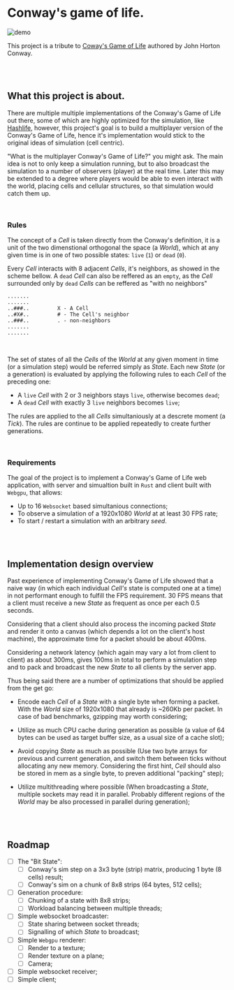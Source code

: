# Conway's game of life.

![demo](https://github.com/tikhoplav/convay/assets/62797411/a04b2115-a197-44a7-8a0d-61c80be31f82)

This project is a tribute to [Coway's Game of Life](https://en.wikipedia.org/wiki/Conway%27s_Game_of_Life)
authored by John Horton Conway.

<br>
<br>

## What this project is about. 

There are multiple multiple implementations of the Conway's Game of Life out
there, some of which are highly optimized for the simulation, like
[Hashlife](https://en.wikipedia.org/wiki/Hashlife), however, this project's 
goal is to build a multiplayer version of the Conway's Game of Life, hence it's 
implementation would stick to the original ideas of simulation (cell centric).

"What is the multiplayer Conway's Game of Life?" you might ask. The main idea 
is not to only keep a simulation running, but to also broadcast the simulation
to a number of observers (player) at the real time. Later this may be extended
to a degree where players would be able to even interact with the world,
placing cells and cellular structures, so that simulation would catch them up.

<br>

### Rules

The concept of a *Cell* is taken directly from the Conway's definition, it is a
unit of the two dimenstional orthogonal the space (a *World*), which at any
given time is in one of two possible states: `live` (`1`) or `dead` (`0`).

Every *Cell* interacts with 8 adjacent *Cells*, it's neighbors, as showed in 
the scheme bellow. A `dead` *Cell* can also be reffered as an `empty`, as the
*Cell* surrounded only by `dead` *Cells* can be reffered as "with no neighbors"

```
.......
.......
..###..         X - A Cell
..#X#..         # - The Cell's neighbor
..###..         . - non-neighbors
.......
.......
```

<br>

The set of states of all the *Cells* of the *World* at any given moment in time 
(or a simulation step) would be referred simply as *State*. Each new *State* 
(or a generation) is evaluated by applying the following rules to each *Cell* of
the preceding one:

- A `live` *Cell* with 2 or 3 neighbors stays `live`, otherwise becomes `dead`;
- A `dead` *Cell* with exactly 3 `live` neighbors becomes `live`;

The rules are applied to the all *Cells* simultaniously at a descrete moment (a 
*Tick*). The rules are continue to be applied repeatedly to create further
generations.

<br>

### Requirements

The goal of the project is to implement a Conway's Game of Life web application,
with server and simualtion built in `Rust` and client built with `Webgpu`, that
allows:

- Up to 16 `Websocket` based simultanious connections;
- To observe a simulation of a 1920x1080 *World* at at least 30 FPS rate;
- To start / restart a simulation with an arbitrary *seed*.

<br>
<br>

## Implementation design overview

Past experience of implementing Conway's Game of Life showed that a naive way
(in which each individual *Cell's* state is computed one at a time) in not 
performant enough to fulfill the FPS requirement. 30 FPS means that a client
must receive a new *State* as frequent as once per each 0.5 seconds.

Considering that a client should also process the incoming packed *State* and 
render it onto a canvas (which depends a lot on the client's host machine),
the approximate time for a packet should be about 400ms. 

Considering a network latency (which again may vary a lot from client to client)
as about 300ms, gives 100ms in total to perform a simulation step and to pack
and broadcast the new *State* to all clients by the server app.

Thus being said there are a number of optimizations that should be applied from
the get go:

- Encode each *Cell* of a *State* with a single byte when forming a packet.
  With the *World* size of 1920x1080 that already is ~260Kb per packet. In case
  of bad benchmarks, gzipping may worth considering;

- Utilize as much CPU cache during generation as possible (a value of 64 bytes
  can be used as target buffer size, as a usual size of a cache slot);

- Avoid copying *State* as much as possible (Use two byte arrays for previous
  and current generation, and switch them between ticks without allocating any
  new memory. Considering the first hint, *Cell* should also be stored in mem
  as a single byte, to preven additional "packing" step);

- Utilize multithreading where possible (When broadcasting a *State*, multiple
  sockets may read it in parallel. Probably different regions of the *World*
  may be also processed in parallel during generation);

<br>
<br>

## Roadmap

- [ ] The "Bit State":
  - [ ] Conway's sim step on a 3x3 byte (strip) matrix, producing 1 byte (8 cells) result;
  - [ ] Conway's sim on a chunk of 8x8 strips (64 bytes, 512 cells);
- [ ] Generation procedure:
  - [ ] Chunking of a state with 8x8 strips;
  - [ ] Workload balancing between multiple threads;
- [ ] Simple websocket broadcaster:
  - [ ] State sharing between socket threads;
  - [ ] Signalling of which *State* to broadcast;
- [ ] Simple `Webgpu` renderer:
  - [ ] Render to a texture;
  - [ ] Render texture on a plane;
  - [ ] Camera;
- [ ] Simple websocket receiver;
- [ ] Simple client;

<br>
<br>
<br>
<br>
